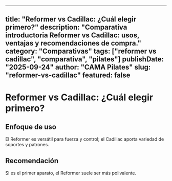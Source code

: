 
---
title: "Reformer vs Cadillac: ¿Cuál elegir primero?"
description: "Comparativa introductoria Reformer vs Cadillac: usos, ventajas y recomendaciones de compra."
category: "Comparativas"
tags: ["reformer vs cadillac", "comparativa", "pilates"]
publishDate: "2025-09-24"
author: "CAMA Pilates"
slug: "reformer-vs-cadillac"
featured: false
---

# Reformer vs Cadillac: ¿Cuál elegir primero?

## Enfoque de uso
El Reformer es versátil para fuerza y control; el Cadillac aporta variedad de soportes y patrones.

## Recomendación
Si es el primer aparato, el Reformer suele ser más polivalente.

<see-also limit="3" />
